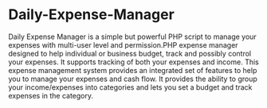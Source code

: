# Daily-Expense-Manager
Daily Expense Manager is a  simple but powerful PHP script to manage your expenses with multi-user level and permission.PHP expense manager designed to help individual or business budget, track and possibly control your expenses. It supports tracking of both your expenses and income. This expense management system provides an integrated set of features to help you to manage your expenses and cash flow. It provides the ability to group your income/expenses into categories and lets you set a budget and track expenses in the category.
